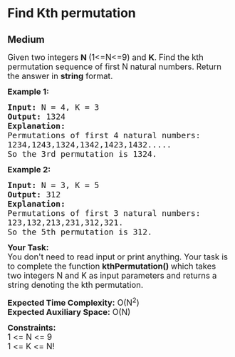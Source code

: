 # Find Kth permutation
## Medium
<div class="problems_problem_content__Xm_eO"><p><span style="font-size: 18px;">Given two integers&nbsp;<strong>N&nbsp;</strong>(1&lt;=N&lt;=9) and&nbsp;<strong>K</strong>. Find the kth permutation sequence of first N natural numbers. Return the answer in&nbsp;<strong>string</strong>&nbsp;format.</span></p>
<p><span style="font-size: 18px;"><strong>Example 1:</strong></span></p>
<pre style="position: relative;"><span style="font-size: 18px;"><strong>Input: </strong>N =<strong> </strong>4, K = 3</span>
<span style="font-size: 18px;"><strong>Output: </strong>1324</span>
<span style="font-size: 18px;"><strong>Explanation: </strong></span>
<span style="font-size: 18px;">Permutations of first 4 natural numbers:
1234,1243,1324,1342,1423,1432.....
So the 3rd permutation is 1324. </span>
<div class="open_grepper_editor" title="Edit &amp; Save To Grepper"></div></pre>
<p><span style="font-size: 18px;"><strong>Example 2:</strong></span></p>
<pre style="position: relative;"><span style="font-size: 18px;"><strong>Input: </strong>N = 3, K = 5</span>
<span style="font-size: 18px;"><strong>Output: </strong>312</span>
<span style="font-size: 18px;"><strong>Explanation: 
</strong>Permutations of first 3 natural numbers:
123,132,213,231,312,321.
So the 5th permutation is 312. </span><div class="open_grepper_editor" title="Edit &amp; Save To Grepper"></div></pre>
<p><span style="font-size: 18px;"><strong>Your Task:</strong><br>You don't need to read input or print anything. Your task is to complete the function&nbsp;<strong>kthPermutation()&nbsp;</strong>which takes two integers N and K as input parameters and returns a string denoting the kth permutation.</span></p>
<p><span style="font-size: 18px;"><strong>Expected Time Complexity:</strong>&nbsp;O(N<sup>2</sup>)<br><strong>Expected Auxiliary Space:</strong>&nbsp;O(N)</span></p>
<p><span style="font-size: 18px;"><strong>Constraints:</strong><br>1 &lt;= N &lt;= 9<br>1 &lt;= K &lt;= N!</span></p></div>